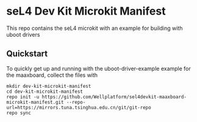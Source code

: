 # seL4 Dev Kit Microkit Manifest

This repo contains the seL4 microkit with an example for building with uboot drivers 

## Quickstart
To quickly get up and running with the uboot-driver-example example for the
maaxboard, collect the files with

```
mkdir dev-kit-microkit-manifest
cd dev-kit-microkit-manifest
repo init -u https://github.com/Wellplatform/sel4devkit-maaxboard-microkit-manifest.git --repo-url=https://mirrors.tuna.tsinghua.edu.cn/git/git-repo
repo sync
```
